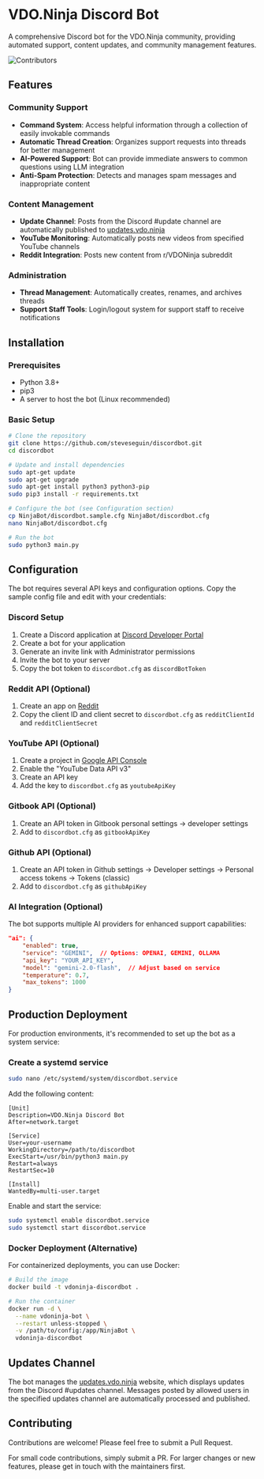 # VDO.Ninja Discord Bot

A comprehensive Discord bot for the VDO.Ninja community, providing automated support, content updates, and community management features.

![Contributors](https://contrib.rocks/image?repo=steveseguin/discordbot)

## Features

### Community Support
- **Command System**: Access helpful information through a collection of easily invokable commands
- **Automatic Thread Creation**: Organizes support requests into threads for better management
- **AI-Powered Support**: Bot can provide immediate answers to common questions using LLM integration
- **Anti-Spam Protection**: Detects and manages spam messages and inappropriate content

### Content Management
- **Update Channel**: Posts from the Discord #update channel are automatically published to [updates.vdo.ninja](https://updates.vdo.ninja)
- **YouTube Monitoring**: Automatically posts new videos from specified YouTube channels
- **Reddit Integration**: Posts new content from r/VDONinja subreddit

### Administration
- **Thread Management**: Automatically creates, renames, and archives threads
- **Support Staff Tools**: Login/logout system for support staff to receive notifications

## Installation

### Prerequisites
- Python 3.8+ 
- pip3
- A server to host the bot (Linux recommended)

### Basic Setup
```bash
# Clone the repository
git clone https://github.com/steveseguin/discordbot.git
cd discordbot

# Update and install dependencies
sudo apt-get update
sudo apt-get upgrade
sudo apt-get install python3 python3-pip
sudo pip3 install -r requirements.txt

# Configure the bot (see Configuration section)
cp NinjaBot/discordbot.sample.cfg NinjaBot/discordbot.cfg
nano NinjaBot/discordbot.cfg

# Run the bot
sudo python3 main.py
```

## Configuration

The bot requires several API keys and configuration options. Copy the sample config file and edit with your credentials:

### Discord Setup
1. Create a Discord application at [Discord Developer Portal](https://discord.com/developers/applications)
2. Create a bot for your application
3. Generate an invite link with Administrator permissions
4. Invite the bot to your server
5. Copy the bot token to `discordbot.cfg` as `discordBotToken`

### Reddit API (Optional)
1. Create an app on [Reddit](https://www.reddit.com/prefs/apps)
2. Copy the client ID and client secret to `discordbot.cfg` as `redditClientId` and `redditClientSecret`

### YouTube API (Optional)
1. Create a project in [Google API Console](https://console.developers.google.com/)
2. Enable the "YouTube Data API v3"
3. Create an API key
4. Add the key to `discordbot.cfg` as `youtubeApiKey`

### Gitbook API (Optional)
1. Create an API token in Gitbook personal settings → developer settings
2. Add to `discordbot.cfg` as `gitbookApiKey`

### Github API (Optional)
1. Create an API token in Github settings → Developer settings → Personal access tokens → Tokens (classic)
2. Add to `discordbot.cfg` as `githubApiKey`

### AI Integration (Optional)
The bot supports multiple AI providers for enhanced support capabilities:
```json
"ai": {
    "enabled": true,
    "service": "GEMINI",  // Options: OPENAI, GEMINI, OLLAMA
    "api_key": "YOUR_API_KEY",
    "model": "gemini-2.0-flash",  // Adjust based on service
    "temperature": 0.7,
    "max_tokens": 1000
}
```

## Production Deployment

For production environments, it's recommended to set up the bot as a system service:

### Create a systemd service
```bash
sudo nano /etc/systemd/system/discordbot.service
```

Add the following content:
```
[Unit]
Description=VDO.Ninja Discord Bot
After=network.target

[Service]
User=your-username
WorkingDirectory=/path/to/discordbot
ExecStart=/usr/bin/python3 main.py
Restart=always
RestartSec=10

[Install]
WantedBy=multi-user.target
```

Enable and start the service:
```bash
sudo systemctl enable discordbot.service
sudo systemctl start discordbot.service
```

### Docker Deployment (Alternative)
For containerized deployments, you can use Docker:

```bash
# Build the image
docker build -t vdoninja-discordbot .

# Run the container
docker run -d \
  --name vdoninja-bot \
  --restart unless-stopped \
  -v /path/to/config:/app/NinjaBot \
  vdoninja-discordbot
```

## Updates Channel

The bot manages the [updates.vdo.ninja](https://updates.vdo.ninja) website, which displays updates from the Discord #updates channel. Messages posted by allowed users in the specified updates channel are automatically processed and published.

## Contributing

Contributions are welcome! Please feel free to submit a Pull Request.

For small code contributions, simply submit a PR. For larger changes or new features, please get in touch with the maintainers first.

